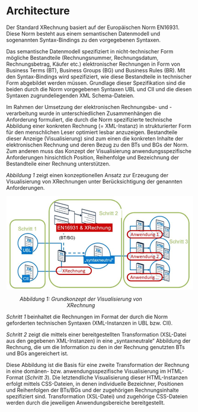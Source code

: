 # Architecture

Der Standard XRechnung basiert auf der Europäischen Norm EN16931. Diese Norm besteht 
aus einem semantischen Datenmodell und sogenannten Syntax-Bindings zu den 
vorgegebenen Syntaxen.

Das semantische Datenmodell spezifiziert in nicht-technischer Form mögliche Bestandteile
(Rechnungsnummer, Rechnungsdatum, Rechnungsbetrag, Käufer etc.) elektronischer
Rechnungen in Form von Business Terms (BT), Business Groups (BG) und Business Rules 
(BR). Mit den Syntax-Bindings wird spezifiziert, wie diese Bestandteile in technischer Form 
abgebildet werden müssen. Grundlage dieser Spezifikation sind die beiden durch die Norm 
vorgegebenen Syntaxen UBL und CII und die diesen Syntaxen zugrundeliegenden XML 
Schema-Dateien.

Im Rahmen der Umsetzung der elektronischen Rechnungsbe- und -verarbeitung wurde in 
unterschiedlichen Zusammenhängen die Anforderung formuliert, die durch die Norm 
spezifizierte technische Abbildung einer konkreten Rechnung (= XML-Instanz) in 
strukturierter Form für den menschlichen Leser optimiert lesbar anzuzeigen. Bestandteile 
dieser Anzeige (Visualisierung) sind zum einen die konkreten Inhalte der elektronischen 
Rechnung und deren Bezug zu den BTs und BGs der Norm. Zum anderen muss das 
Konzept der Visualisierung anwendungsspezifische Anforderungen hinsichtlich Position, 
Reihenfolge und Bezeichnung der Bestandteile einer Rechnung unterstützen.

*Abbildung 1* zeigt einen konzeptionellen Ansatz zur Erzeugung der Visualisierung von 
XRechnungen unter Berücksichtigung der genannten Anforderungen.

![Grundkonzept der Visualisierung von XRechnung](../img/visualization-concept.jpg)
<figcaption align="center" style="width:80%;"><em>Abbildung 1: Grundkonzept der Visualisierung von XRechnung</em></figcaption>

*Schritt 1* beinhaltet die Rechnungen im Format der durch die Norm geforderten technischen 
Syntaxen (XML-Instanzen in UBL bzw. CII).

*Schritt 2* zeigt die mittels einer bereitgestellten Transformation (XSL-Datei aus den 
gegebenen XML-Instanzen) in eine „syntaxneutrale“ Abbildung der Rechnung, die um die 
Information zu den in der Rechnung genutzten BTs und BGs angereichert ist.

Diese Abbildung ist die Basis für eine zweite Transformation der Rechnung in eine domänen- bzw. anwendungsspezifische Visualisierung im HTML-Format (*Schritt 3*). Die letztendliche 
Visualisierung dieser HTML-Instanzen erfolgt mittels CSS-Dateien, in denen individuelle 
Bezeichner, Positionen und Reihenfolgen der BTs/BGs und der zugehörigen 
Rechnungsinhalte spezifiziert sind. Transformation (XSL-Datei) und zugehörige CSS-Dateien 
werden durch die jeweiligen Anwendungsbereiche bereitgestellt.